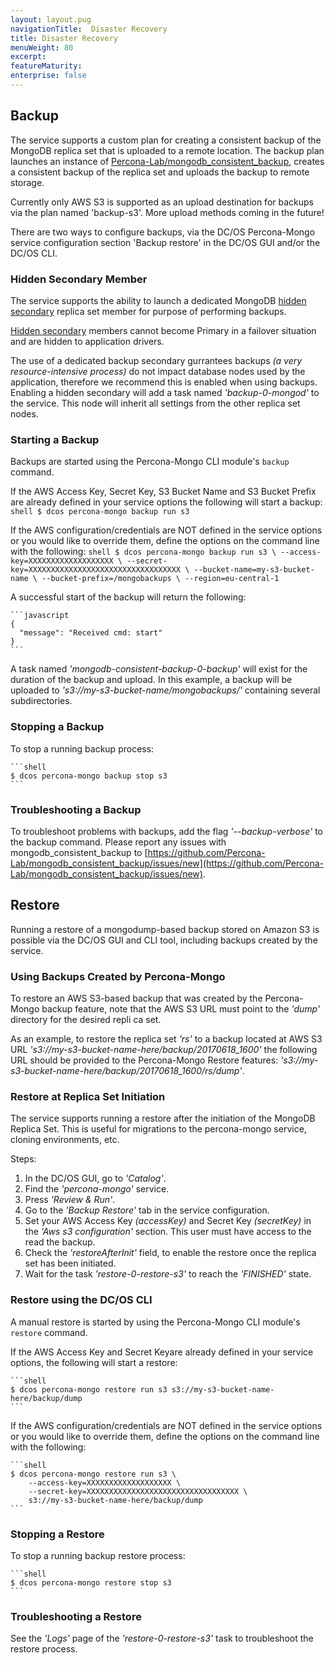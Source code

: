 ```yaml
---
layout: layout.pug
navigationTitle:  Disaster Recovery
title: Disaster Recovery
menuWeight: 80
excerpt:
featureMaturity:
enterprise: false
---
```


## Backup

The service supports a custom plan for creating a consistent backup of the MongoDB replica set that is uploaded to a remote location. The backup plan launches an instance of [Percona-Lab/mongodb_consistent_backup](https://github.com/Percona-Lab/mongodb_consistent_backup), creates a consistent backup of the replica set and uploads the backup to remote storage.

Currently only AWS S3 is supported as an upload destination for backups via the plan named 'backup-s3'. More upload methods coming in the future!

There are two ways to configure backups, via the DC/OS Percona-Mongo service configuration section 'Backup restore' in the DC/OS GUI and/or the DC/OS CLI.

### Hidden Secondary Member
The service supports the ability to launch a dedicated MongoDB [hidden secondary](https://docs.mongodb.com/manual/core/replica-set-hidden-member/) replica set member for purpose of performing backups.

[Hidden secondary](https://docs.mongodb.com/manual/core/replica-set-hidden-member/) members cannot become Primary in a failover situation and are hidden to application drivers.

The use of a dedicated backup secondary gurrantees backups *(a very resource-intensive process)* do not impact database nodes used by the application, therefore we recommend this is enabled when using backups. Enabling a hidden secondary will add a task named *'backup-0-mongod'* to the service. This node will inherit all settings from the other replica set nodes.

### Starting a Backup

Backups are started using the Percona-Mongo CLI module's `backup` command.

If the AWS Access Key, Secret Key, S3 Bucket Name and S3 Bucket Prefix are already defined in your service options the following will start a backup:
    ```shell
    $ dcos percona-mongo backup run s3
    ```

If the AWS configuration/credentials are NOT defined in the service options or you would like to override them, define the options on the command line with the following:
    ```shell
    $ dcos percona-mongo backup run s3 \
        --access-key=XXXXXXXXXXXXXXXXXXX \
        --secret-key=XXXXXXXXXXXXXXXXXXXXXXXXXXXXXXXXXX \
        --bucket-name=my-s3-bucket-name \
        --bucket-prefix=/mongobackups \
        --region=eu-central-1
    ```

A successful start of the backup will return the following:

    ```javascript
    {
      "message": "Received cmd: start"
    }
    ```

A task named *'mongodb-consistent-backup-0-backup'* will exist for the duration of the backup and upload. In this example, a backup will be uploaded to *'s3://my-s3-bucket-name/mongobackups/<DATE>'* containing several subdirectories.

### Stopping a Backup

To stop a running backup process:

    ```shell
    $ dcos percona-mongo backup stop s3
    ```

### Troubleshooting a Backup

To troubleshoot problems with backups, add the flag *'--backup-verbose'* to the backup command. Please report any issues with mongodb_consistent_backup to [https://github.com/Percona-Lab/mongodb_consistent_backup/issues/new](https://github.com/Percona-Lab/mongodb_consistent_backup/issues/new).

## Restore

Running a restore of a mongodump-based backup stored on Amazon S3 is possible via the DC/OS GUI and CLI tool, including backups created by the service.

### Using Backups Created by Percona-Mongo

To restore an AWS S3-based backup that was created by the Percona-Mongo backup feature, note that the AWS S3 URL must point to the *'dump'* directory for the desired repli
ca set.

As an example, to restore the replica set *'rs'* to a backup located at AWS S3 URL *'s3://my-s3-bucket-name-here/backup/20170618_1600'* the following URL should be provided to the Percona-Mongo Restore features: *'s3://my-s3-bucket-name-here/backup/20170618_1600/rs/dump'*.

### Restore at Replica Set Initiation

The service supports running a restore after the initiation of the MongoDB Replica Set. This is useful for migrations to the percona-mongo service, cloning environments, etc.

Steps:
1. In the DC/OS GUI, go to *'Catalog'*.
1. Find the *'percona-mongo'* service.
1. Press *'Review & Run'*.
1. Go to the *'Backup Restore'* tab in the service configuration. 
1. Set your AWS Access Key *(accessKey)* and Secret Key *(secretKey)* in the *'Aws s3 configuration'* section. This user must have access to the read the backup.
1. Check the *'restoreAfterInit'* field, to enable the restore once the replica set has been initiated.
1. Wait for the task *'restore-0-restore-s3'* to reach the *'FINISHED'* state.

### Restore using the DC/OS CLI

A manual restore is started by using the Percona-Mongo CLI module's `restore` command.

If the AWS Access Key and Secret Keyare already defined in your service options, the following will start a restore:

    ```shell
    $ dcos percona-mongo restore run s3 s3://my-s3-bucket-name-here/backup/dump
    ```

If the AWS configuration/credentials are NOT defined in the service options or you would like to override them, define the options on the command line with the following:

    ```shell
    $ dcos percona-mongo restore run s3 \
        --access-key=XXXXXXXXXXXXXXXXXXX \
        --secret-key=XXXXXXXXXXXXXXXXXXXXXXXXXXXXXXXXXX \
        s3://my-s3-bucket-name-here/backup/dump
    ```

### Stopping a Restore

To stop a running backup restore process:

    ```shell
    $ dcos percona-mongo restore stop s3
    ```

### Troubleshooting a Restore 

See the *'Logs'* page of the *'restore-0-restore-s3'* task to troubleshoot the restore process.
